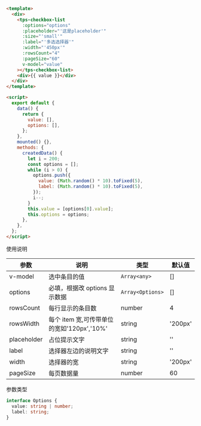 ```html
<template>
  <div>
    <tps-checkbox-list
      :options="options"
      :placeholder="'这是placeholder'"
      :size="'small'"
      :label="'多选选择器'"
      :width="'450px'"
      :rowsCount="4"
      :pageSize="60"
      v-model="value"
    ></tps-checkbox-list>
    <div>{{ value }}</div>
  </div>
</template>

<script>
  export default {
    data() {
      return {
        value: [],
        options: [],
      };
    },
    mounted() {},
    methods: {
      createdData() {
        let i = 200;
        const options = [];
        while (i > 0) {
          options.push({
            value: (Math.random() * 10).toFixed(5),
            label: (Math.random() * 10).toFixed(5),
          });
          i--;
        }
        this.value = [options[0].value];
        this.options = options;
      },
    },
  };
</script>
```

使用说明

| 参数        | 说明                                       | 类型             | 默认值  |
| ----------- | ------------------------------------------ | ---------------- | ------- |
| v-model     | 选中条目的值                               | `Array<any>`     | []      |
| options     | 必填，根据改 options 显示数据              | `Array<Options>` | []      |
| rowsCount   | 每行显示的条目数                           | number           | 4       |
| rowsWidth   | 每个 item 宽,可传带单位的宽如'120px','10%' | string           | '200px' |
| placeholder | 占位提示文字                               | string           | ''      |
| label       | 选择器左边的说明文字                       | string           | ''      |
| width       | 选择器的宽                                 | string           | '200px' |
| pageSize    | 每页数据量                                 | number           | 60      |

参数类型

```ts
interface Options {
  value: string | number;
  label: string;
}
```
